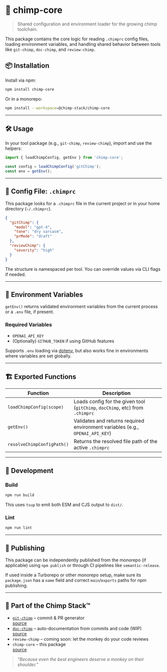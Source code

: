 # 🧠 chimp-core

> Shared configuration and environment loader for the growing chimp toolchain.

This package contains the core logic for reading `.chimprc` config files, loading environment variables, and handling shared behavior between tools like `git-chimp`, `doc-chimp`, and `review-chimp`.

## 📦 Installation

Install via npm:

```bash
npm install chimp-core
```

Or in a monorepo:

```bash
npm install --workspace=@chimp-stack/chimp-core
```

---

## 🛠 Usage

In your tool package (e.g., `git-chimp`, `review-chimp`), import and use the helpers:

```ts
import { loadChimpConfig, getEnv } from 'chimp-core';

const config = loadChimpConfig('gitChimp');
const env = getEnv();
```

---

## 📁 Config File: `.chimprc`

This package looks for a `.chimprc` file in the current project or in your home directory (`~/.chimprc`).

```json
{
  "gitChimp": {
    "model": "gpt-4",
    "tone": "dry sarcasm",
    "prMode": "draft"
  },
  "reviewChimp": {
    "severity": "high"
  }
}
```

The structure is namespaced per tool. You can override values via CLI flags if needed.

---

## 🌱 Environment Variables

`getEnv()` returns validated environment variables from the current process or a `.env` file, if present.

### Required Variables

* `OPENAI_API_KEY`
* (Optionally) `GITHUB_TOKEN` if using GitHub features

Supports `.env` loading via [dotenv](https://www.npmjs.com/package/dotenv), but also works fine in environments where variables are set globally.

---

## 🏗 Exported Functions

| Function                   | Description                                                                   |
| -------------------------- | ----------------------------------------------------------------------------- |
| `loadChimpConfig(scope)`   | Loads config for the given tool (`gitChimp`, `docChimp`, etc) from `.chimprc` |
| `getEnv()`                 | Validates and returns required environment variables (e.g., `OPENAI_API_KEY`) |
| `resolveChimpConfigPath()` | Returns the resolved file path of the active `.chimprc`                       |

---

## 🧪 Development

### Build

```bash
npm run build
```

This uses `tsup` to emit both ESM and CJS output to `dist/`.

### Lint

```bash
npm run lint
```

---

## 🚀 Publishing

This package can be independently published from the monorepo (if applicable) using `npm publish` or through CI pipelines like `semantic-release`.

If used inside a Turborepo or other monorepo setup, make sure its `package.json` has a `name` field and correct `main`/`exports` paths for npm publishing.

---

## 🐒 Part of the Chimp Stack™

* [`git-chimp`](https://www.npmjs.com/package/git-chimp) – commit & PR generator  
  [source](https://github.com/MarkRabey/chimp-stack/tree/main/packages/git-chimp)
* [`doc-chimp`](https://www.npmjs.com/package/doc-chimp) – auto-documentation from commits and code (WIP)  
  [source](https://github.com/MarkRabey/chimp-stack/tree/main/packages/doc-chimp)
* `review-chimp` – coming soon: let the monkey do your code reviews
* `chimp-core` – this package  
  [source](https://github.com/MarkRabey/chimp-stack/tree/main/packages/chimp-core)

> *“Because even the best engineers deserve a monkey on their shoulder.”*
